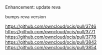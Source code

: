 Enhancement: update reva

bumps reva version

https://github.com/owncloud/ocis/pull/3746
https://github.com/owncloud/ocis/pull/3771
https://github.com/owncloud/ocis/pull/3778
https://github.com/owncloud/ocis/pull/3842
https://github.com/owncloud/ocis/pull/3854
